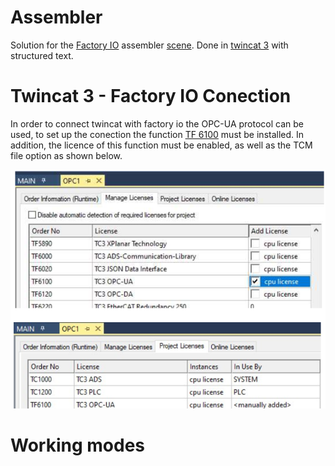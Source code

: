 # Assembler

Solution for the [Factory IO](https://factoryio.com/) assembler [scene](https://youtu.be/IC7GJVJ_QlA). Done in [twincat 3](https://www.beckhoff.com/en-en/support/download-finder/software-and-tools/) with structured text.

# Twincat 3 - Factory IO Conection
In order to connect twincat with factory io the OPC-UA protocol can be used, to set up the conection the function [TF 6100](https://www.beckhoff.com/en-us/products/automation/twincat/tfxxxx-twincat-3-functions/tf6xxx-tc3-connectivity/tf6100.html) must be installed. In addition, the licence of this function must be enabled, as well as the TCM file option as shown below.

![LICENCE](https://github.com/juandpenan/Assembler/blob/main/Screenshots/License.PNG?raw=true)


# Working modes
